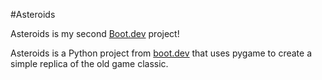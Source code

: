 #Asteroids

Asteroids is my second [Boot.dev](https://www.boot.dev) project!

Asteroids is a Python project from [boot.dev](https://boot.dev) that uses pygame to create a simple replica of the old  game classic.
